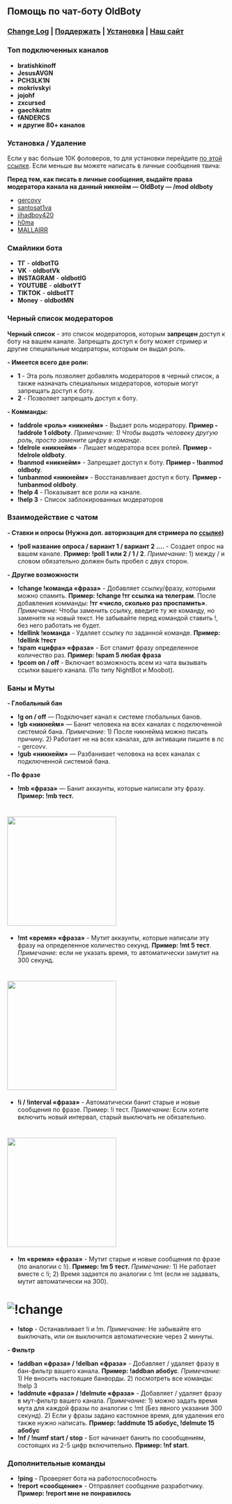 ## Помощь по чат-боту OldBoty

### [Change Log](https://gercov.github.io/BotDoc/changelog.txt) | [Поддержать](https://new.donatepay.ru/@862698) | [Установка](https://oldboty.xyz/auth) | [Наш сайт](http://193.124.112.27/)

### Топ подключенных каналов
- **bratishkinoff**
- **JesusAVGN**
- **PCH3LK1N**
- **mokrivskyi**
- **jojohf**
- **zxcursed**
- **gaechkatm**
- **fANDERCS**
- **и другие 80+ каналов**

### Установка / Удаление
Если у вас больше 10К фоловеров, то для установки перейдите [по этой ссылке](https://oldboty.xyz/auth).
Если меньше вы можете написать в личные сообщения твича: 
 
**Перед тем, как писать в личные сообщения, выдайте права модератора канала на данный никнейм — OldBoty — /mod oldboty**
- [gercovv](https://www.twitch.tv/gercovv)
- [santosat1va](https://www.twitch.tv/santosat1va)
- [jihadboy420](https://www.twitch.tv/jihadboy420)
- [h0ma](https://www.twitch.tv/h0mah0mah0myak)
- [MALLAIRR](https://www.twitch.tv/mallairr)

### Смайлики бота
- **ТГ** - **oldbotTG**
- **VK** - **oldbotVk**
- **INSTAGRAM** - **oldbotIG**
- **YOUTUBE** - **oldbotYT**
- **TIKTOK** - **oldbotTT**
- **Money** - **oldbotMN**

### Черный список модераторов
**Черный список** - это список модераторов, которым **запрещен** доступ к боту на вашем канале.
Запрещать доступ к боту может стример и другие специальные модераторы, которым он выдал роль.

**- Имеется всего две роли:**
- **1** - Эта роль позволяет добавлять модераторов в черный список, а также назначать специальных модераторов, которые могут запрещать доступ к боту.
- **2** - Позволяет запрещать доступ к боту.

**- Комманды:**
- **!addrole «роль» «никнейм»** - Выдает роль модератору. **Пример - !addrole 1 oldboty**. *Примечание: 1) Чтобы выдать человеку другую роль, просто замените цифру в команде*.
- **!delrole «никнейм»** - Лишает модератора всех ролей. **Пример - !delrole oldboty**.
- **!banmod «никнейм»** - Запрещает доступ к боту. **Пример - !banmod oldboty**.
- **!unbanmod «никнейм»** - Восстанавливает доступ к боту. **Пример - !unbanmod oldboty**.
- **!help 4** - Показывает все роли на канале.
- **!help 3** - Список заблокированных модераторов

### Взаимодействие с чатом
**- Ставки и опросы (Нужна доп. авторизация для стримера по [ссылке](https://oldboty.xyz/auth/))**
- **!poll название опроса / вариант 1 / вариант 2 ....** - Создает опрос на вашем канале. **Пример: !poll 1 или 2 / 1 / 2**. *Примечание:* 1) между / и словом обязательно должен быть пробел с двух сторон.

**- Другие возможности** 
- **!change !команда «фраза»** - Добавляет ссылку/фразу, которыми можно спамить. **Пример: !change !тг ссылка на телеграм**. После добавления комманды: **!тг «число, сколько раз проспамить»**. *Примечание:* Чтобы заменить ссылку, введите ту же команду, но замените на новый текст. Не забывайте перед командой ставить !, без него работать не будет.
- **!dellink !команда** - Удаляет ссылку по заданной команде. **Пример: !dellink !тест**
- **!spam «цифра» «фраза»** - Бот спамит фразу определенное количество раз. **Пример: !spam 5 любая фраза**
- **!pcom on / off** - Включает возможность всем из чата вызывать ссылки вашего канала. (По типу NightBot и Moobot).

### Баны и Муты
**- Глобальный бан**
- **!g on / off** — Подключает канал к системе глобальных банов.
- **!gb «никнейм»** — Банит человека на всех каналах с подключенной системой бана. *Примечание:* 1) После никнейма можно писать причину. 2) Работает не на всех каналах, для активации пишите в лс - gercovv.
- **!gub «никнейм»** — Разбанивает человека на всех каналах с подключенной системой бана.

**- По фразе** 
- **!mb «фраза»** — Банит аккаунты, которые написали эту фразу. **Пример: !mb тест.**
# <img src="https://i.imgur.com/ZiqfxGi.gif" width="250" />
- **!mt «время» «фраза»** - Мутит аккаунты, которые написали эту фразу на определенное количество секунд. **Пример: !mt 5 тест**. *Примечание:* если не указать время, то автоматически замутит на 300 секунд.
# <img src="https://i.imgur.com/B3dAxHN.gif" width="250" />
- **!i / !interval «фраза»** - Автоматически банит старые и новые сообщения по фразе. Пример: !i тест. *Примечание:* Если хотите включить новый интервал, старый выключать не обязательно.
# <img src="https://i.imgur.com/ivXw74d.gif" width="250" />
- **!m «время» «фраза»** - Мутит старые и новые сообщения по фразе (по аналогии с !i). **Пример: !m 5 тест.** *Примечание:* 1) Не работает вместе с !i; 2) Время задается по аналогии с !mt (если не задавать, мутит автоматически на 300).
# ![!change](https://i.imgur.com/o2W0nY9.gif)
- **!stop** - Останавливает !i и !m. *Примечание:* Не забывайте его выключать, или он выключится автоматические через 2 минуты.

**- Фильтр**
- **!addban «фраза» / !delban «фраза»** - Добавляет / удаляет фразу в бан-фильтр вашего канала. **Пример: !addban абобус**. *Примечание:* 1) Не вносить настоящие банворды. 2) посмотреть все команды: !help 3
- **!addmute «фраза» / !delmute «фраза»** - Добавляет / удаляет фразу в мут-фильтр вашего канала. *Примечание:* 1) можно задать время мута для каждой фразы по аналогии с !mt (Без явного указания 300 секунд). 2) Если у фразы задано кастомное время, для удаления его также нужно написать. **Пример: !addmute 15 абобус, !delmute 15 абобус**
- **!nf / !numf start / stop** - Бот начинает банить по соообщениям, состоящих из 2-5 цифр включительно. **Пример: !nf start**.

### Дополнительные команды
- **!ping** - Проверяет бота на работоспособность
- **!report «сообщение»** - Отправляет сообщение разработчику. **Пример: !report мне не понравилось**
